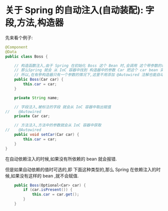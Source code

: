 # 关于 Spring 的自动注入(自动装配): 字段,方法,构造器

先来看个例子:

```java
@Component
@Data
public class Boss {

    // 构造函数注入,由于 Spring 在初始化 Boss 这个 Bean 时,会调用 这个带参数的构造器,
    // 那么Spring 就会 从 IoC 容器中找到 构造器中的参数 Car 把这个 car bean 实例注入进来
    // 所以,在有参构造器只有一个参数的情况下,这里不用添加 @Autowired 注解也能自动注入
    public Boss(Car car) {
        this.car = car;
    }

    private String name;

    // 字段注入,被标注的字段 就会从 IoC 容器中取出赋值
//    @Autowired
    private Car car;

    // 方法注入,方法中的参数就会从 IoC 容器中获取
//    @Autowired
    public void setCar(Car car) {
        this.car = car;
    }
}

```
在自动依赖注入的时候,如果没有所依赖的 bean 就会报错.

但是如果自动依赖的值时可选的,即 下面这种类型的,那么 Spring 在依赖注入的时候,如果没有这样的 bean ,就不会赋值.

```java
    public Boss(Optional<Car> car) {
        if (car.isPresent()) {
            this.car = car.get();
        }
    }
```

